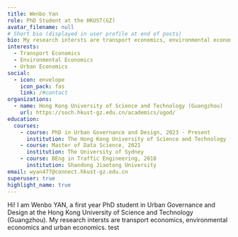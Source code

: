 ```yaml
---
title: Wenbo Yan
role: PhD Student at the HKUST(GZ)
avatar_filename: null
# Short bio (displayed in user profile at end of posts)
bio: My research intersts are transport economics, environmental economics and urban economics.
interests:
  - Transport Economics
  - Environmental Economics
  - Urban Economics
social:
  - icon: envelope
    icon_pack: fas
    link: /#contact
organizations:
  - name: Hong Kong University of Science and Technology (Guangzhou)
    url: https://soch.hkust-gz.edu.cn/academics/ugod/
education:
  courses:
    - course: PhD in Urban Governance and Design, 2023 - Present
      institution: The Hong Kong University of Science and Technology (Guangzhou) 
    - course: Master of Data Science, 2021
      institution: The University of Sydney
    - course: BEng in Traffic Engineering, 2018
      institution: Shandong Jiaotong University
email: wyan477@connect.hkust-gz.edu.cn
superuser: true
highlight_name: true
---
```

 Hi! I am Wenbo YAN, a first year PhD student in Urban Governance and Design at the Hong Kong University of Science and Technology (Guangzhou). My research intersts are transport economics, environmental economics and urban economics. test <!-- You can download my {{< staticref "uploads/WenboYAN_CV.pdf" "newtab" >}}resumé{{< /staticref >}}.  -->
